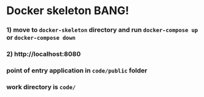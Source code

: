 # Docker skeleton BANG!

### 1) move to `docker-skeleton` directory and run `docker-compose up` or `docker-compose down`
### 2) http://localhost:8080

### point of entry application in `code/public` folder
### work directory is `code/`
